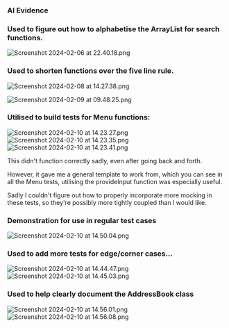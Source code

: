 ### AI Evidence

### Used to figure out how to alphabetise the ArrayList for search functions.

![Screenshot 2024-02-06 at 22.40.18.png](Screenshot%202024-02-06%20at%2022.40.18.png)

### Used to shorten functions over the five line rule.

![Screenshot 2024-02-08 at 14.27.38.png](Screenshot%202024-02-08%20at%2014.27.38.png)

![Screenshot 2024-02-09 at 09.48.25.png](Screenshot%202024-02-09%20at%2009.48.25.png)

### Utilised to build tests for Menu functions:

![Screenshot 2024-02-10 at 14.23.27.png](Screenshot%202024-02-10%20at%2014.23.27.png)
![Screenshot 2024-02-10 at 14.23.35.png](Screenshot%202024-02-10%20at%2014.23.35.png)
![Screenshot 2024-02-10 at 14.23.41.png](Screenshot%202024-02-10%20at%2014.23.41.png)

This didn't function correctly sadly, even after going back and forth. 

However, it gave me a general template to work from, which you can see in all the Menu tests, utilising the provideInput function was especially useful.

Sadly I couldn't figure out how to properly incorporate more mocking in these tests, so they're possibly more tightly coupled than I would like.

### Demonstration for use in regular test cases

![Screenshot 2024-02-10 at 14.50.04.png](Screenshot%202024-02-10%20at%2014.50.04.png)

### Used to add more tests for edge/corner cases...

![Screenshot 2024-02-10 at 14.44.47.png](Screenshot%202024-02-10%20at%2014.44.47.png)
![Screenshot 2024-02-10 at 14.45.03.png](Screenshot%202024-02-10%20at%2014.45.03.png)

### Used to help clearly document the AddressBook class

![Screenshot 2024-02-10 at 14.56.01.png](Screenshot%202024-02-10%20at%2014.56.01.png)
![Screenshot 2024-02-10 at 14.56.08.png](Screenshot%202024-02-10%20at%2014.56.08.png)